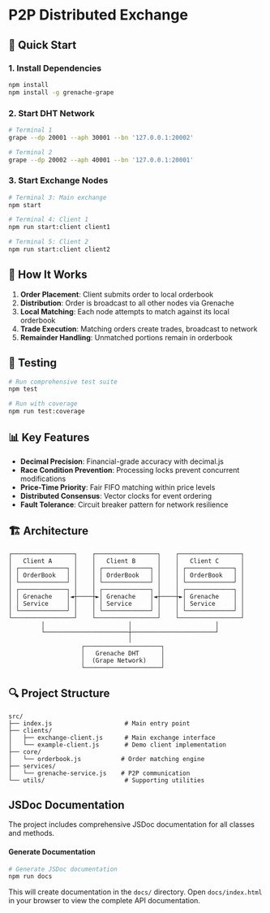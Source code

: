 # P2P Distributed Exchange

## 🚀 Quick Start

### 1. Install Dependencies

```bash
npm install
npm install -g grenache-grape
```

### 2. Start DHT Network

```bash
# Terminal 1
grape --dp 20001 --aph 30001 --bn '127.0.0.1:20002'

# Terminal 2
grape --dp 20002 --aph 40001 --bn '127.0.0.1:20001'
```

### 3. Start Exchange Nodes

```bash
# Terminal 3: Main exchange
npm start

# Terminal 4: Client 1
npm run start:client client1

# Terminal 5: Client 2
npm run start:client client2
```

## 🔧 How It Works

1. **Order Placement**: Client submits order to local orderbook
2. **Distribution**: Order is broadcast to all other nodes via Grenache
3. **Local Matching**: Each node attempts to match against its local orderbook
4. **Trade Execution**: Matching orders create trades, broadcast to network
5. **Remainder Handling**: Unmatched portions remain in orderbook

## 🧪 Testing

```bash
# Run comprehensive test suite
npm test

# Run with coverage
npm run test:coverage
```

## 📊 Key Features

- **Decimal Precision**: Financial-grade accuracy with decimal.js
- **Race Condition Prevention**: Processing locks prevent concurrent modifications
- **Price-Time Priority**: Fair FIFO matching within price levels
- **Distributed Consensus**: Vector clocks for event ordering
- **Fault Tolerance**: Circuit breaker pattern for network resilience

## 🏗️ Architecture

```
┌─────────────────┐    ┌─────────────────┐    ┌─────────────────┐
│   Client A      │    │   Client B      │    │   Client C      │
│ ┌─────────────┐ │    │ ┌─────────────┐ │    │ ┌─────────────┐ │
│ │ OrderBook   │ │    │ │ OrderBook   │ │    │ │ OrderBook   │ │
│ └─────────────┘ │    │ └─────────────┘ │    │ └─────────────┘ │
│ ┌─────────────┐ │    │ ┌─────────────┐ │    │ ┌─────────────┐ │
│ │ Grenache    │◄┼────┼►│ Grenache    │◄┼────┼►│ Grenache    │ │
│ │ Service     │ │    │ │ Service     │ │    │ │ Service     │ │
│ └─────────────┘ │    │ └─────────────┘ │    │ └─────────────┘ │
└─────────────────┘    └─────────────────┘    └─────────────────┘
         │                       │                       │
         └───────────────────────┼───────────────────────┘
                                 │
                    ┌─────────────────────┐
                    │   Grenache DHT      │
                    │  (Grape Network)    │
                    └─────────────────────┘
```

## 🔍 Project Structure

```
src/
├── index.js                    # Main entry point
├── clients/
│   ├── exchange-client.js      # Main exchange interface
│   └── example-client.js       # Demo client implementation
├── core/
│   └── orderbook.js           # Order matching engine
├── services/
│   └── grenache-service.js    # P2P communication
└── utils/                      # Supporting utilities
```

## JSDoc Documentation

The project includes comprehensive JSDoc documentation for all classes and methods.

#### Generate Documentation

```bash
# Generate JSDoc documentation
npm run docs
```

This will create documentation in the `docs/` directory. Open `docs/index.html` in your browser to view the complete API documentation.
